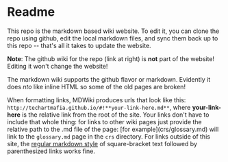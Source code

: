 Readme
=====

This repo is the markdown based wiki website.  To edit it, you can clone the repo using github, edit the local markdown files, and sync them back up to this repo -- that's all it takes to update the website.

**Note**:  The github wiki for the repo (link at right) is **not** part of the website!  Editing it won't change the website!

The markdown wiki supports the github flavor or markdown. Evidently it does _nto_ like inline HTML so some of the old pages are broken! 

When formatting links, MDWiki produces urls that look like this: `http://techartmafia.github.io/#!**your-link-here.md**`, where **your-link-here** is the relative link from the root of the site.  Your links don't have to include that whole thing: for links to other wiki pages just provide the relative path to the .md file of the page: \[for example\]\(crs/glossary.md) will link to the `glossary.md` page in the `crs` directory.  For links outside of this site, the [regular markdown style](http://daringfireball.net/projects/markdown/syntax) of square-bracket text followed by parenthesized links works fine.

